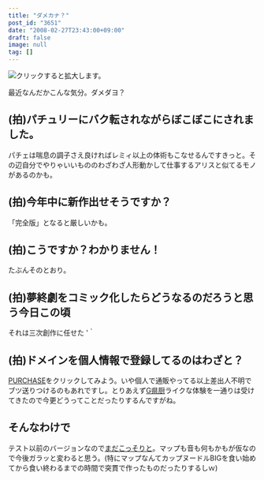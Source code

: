 ```yaml
---
title: "ダメカナ？"
post_id: "3651"
date: "2008-02-27T23:43:00+09:00"
draft: false
image: null
tag: []
---
```



![クリックすると拡大します。](/image/misc/LS1_s.jpg)

最近なんだかこんな気分。ダメダヨ？

## (拍)パチュリーにバク転されながらぼこぼこにされました。

パチェは喘息の調子さえ良ければレミィ以上の体術もこなせるんですきっと。その辺自分でやりゃいいもののわざわざ人形動かして仕事するアリスと似てるモノがあるのかも。

## (拍)今年中に新作出せそうですか？

「完全版」となると厳しいかも。

## (拍)こうですか？わかりません！

たぶんそのとおり。

## (拍)夢終劇をコミック化したらどうなるのだろうと思う今日この頃

それは三次創作に任せた '｀

## (拍)ドメインを個人情報で登録してるのはわざと？

[PURCHASE](http://e.danmaq.com/)をクリックしてみよう。いや個人で通販やってる以上差出人不明でブツ送りつけるのもあれですし。とりあえず[G県厨](http://sasakama.s13.xrea.com/sos/n18_858.html)ライクな体験を一通りは受けてきたので今更どうってことだったりするんですがね。

## そんなわけで

テスト以前のバージョンなので[まだこっそりと](http://thg.danmaq.com/)。マップも音も何もかもが仮なので今後ガラッと変わると思う。(特にマップなんてカップヌードルBIGを食い始めてから食い終わるまでの時間で突貫で作ったものだったりするしｗ)
